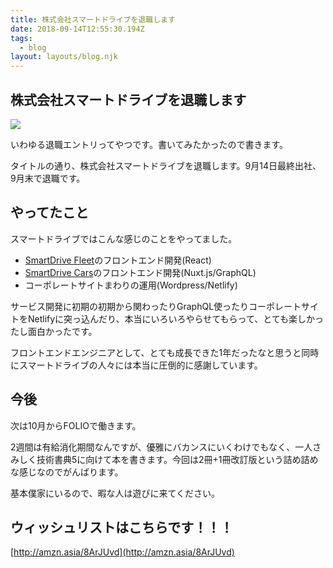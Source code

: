 ```yaml
---
title: 株式会社スマートドライブを退職します
date: 2018-09-14T12:55:30.194Z
tags:
  - blog
layout: layouts/blog.njk
---
```


## 株式会社スマートドライブを退職します

![](https://cdn-images-1.medium.com/max/800/1*lVo86uYtPGd-mNyflNiI0Q.png)

いわゆる退職エントリってやつです。書いてみたかったので書きます。

タイトルの通り、株式会社スマートドライブを退職します。9月14日最終出社、9月末で退職です。

## やってたこと

スマートドライブではこんな感じのことをやってました。

-   [SmartDrive Fleet](https://smartdrive-fleet.jp/)のフロントエンド開発(React)
-   [SmartDrive Cars](https://www.smartdrive-cars.jp/)のフロントエンド開発(Nuxt.js/GraphQL)
-   コーポレートサイトまわりの運用(Wordpress/Netlify)

サービス開発に初期の初期から関わったりGraphQL使ったりコーポレートサイトをNetlifyに突っ込んだり、本当にいろいろやらせてもらって、とても楽しかったし面白かったです。

フロントエンドエンジニアとして、とても成長できた1年だったなと思うと同時にスマートドライブの人々には本当に圧倒的に感謝しています。

## 今後

次は10月からFOLIOで働きます。

2週間は有給消化期間なんですが、優雅にバカンスにいくわけでもなく、一人さみしく技術書典5に向けて本を書きます。今回は2冊+1冊改訂版という詰め詰めな感じなのでがんばります。

基本僕家にいるので、暇な人は遊びに来てください。

## ウィッシュリストはこちらです！！！

[http://amzn.asia/8ArJUvd](http://amzn.asia/8ArJUvd)